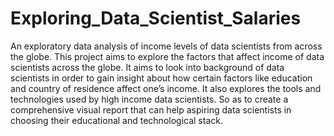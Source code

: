 # Exploring_Data_Scientist_Salaries
An exploratory data analysis of income levels of data scientists from across the globe.
This project aims to explore the factors that affect income of data scientists across the globe. It aims to look into background of data scientists in order to gain insight about how certain factors like education and country of residence affect one’s income. It also explores the tools and technologies used by high income data scientists. So as to create a comprehensive visual report that can help aspiring data scientists in choosing their educational and technological stack.
